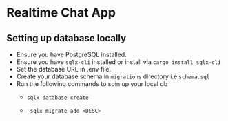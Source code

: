 # Realtime Chat App

## Setting up database locally
- Ensure you have PostgreSQL installed.
- Ensure you have `sqlx-cli` installed or install via ```cargo install sqlx-cli```
- Set the database URL in .env file.
- Create your database schema in `migrations` directory i.e `schema.sql`
- Run the following commands to spin up your local db
  - ```
    sqlx database create
    ```
  - ```
     sqlx migrate add <DESC>
    ```
